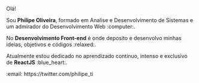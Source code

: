 <p>Olá!</p>
<p>Sou <strong>Philipe Oliveira</strong>, formado em Analise e Desenvolvimento de Sistemas e um admirador do Desenvolvimento Web :computer:.</p>
<p>No <strong>Desenvolvimento Front-end</strong> é onde deposito e desenvolvo minhas ideias, objetivos e códigos :relaxed:.</p>
<p>Atualmente estou dedicado no aprendizado contínuo, intenso e exclusivo de <strong>ReactJS</strong> :blue_heart:.</p>
<adress><span>:email:</span> https://twitter.com/philipe_ti</adress>
